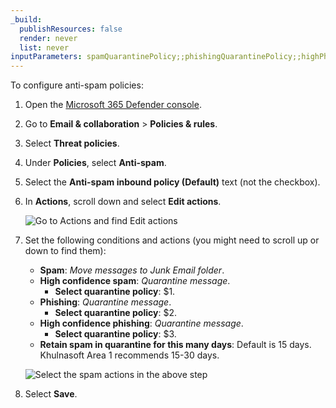 ```yaml
---
_build:
  publishResources: false
  render: never
  list: never
inputParameters: spamQuarantinePolicy;;phishingQuarantinePolicy;;highPhishingQuarantinePolicy;;img
---
```



To configure anti-spam policies:

1. Open the [Microsoft 365 Defender console](https://security.microsoft.com/).
2. Go to **Email & collaboration** > **Policies & rules**.
3. Select **Threat policies**.
4. Under **Policies**, select **Anti-spam**.
5. Select the **Anti-spam inbound policy (Default)** text (not the checkbox).
6. In **Actions**, scroll down and select **Edit actions**.

    <div class="large-img">

    ![Go to Actions and find Edit actions](/email-security/static/flexible-partial-images/o365-area1-mx/step6-edit-actions.png)

    </div>

7. Set the following conditions and actions (you might need to scroll up or down to find them):
    - **Spam**: _Move messages to Junk Email folder_.
    - **High confidence spam**: _Quarantine message_.
        - **Select quarantine policy**: $1.
    - **Phishing**: _Quarantine message_.
        - **Select quarantine policy**: $2.
    - **High confidence phishing**: _Quarantine message_.
        - **Select quarantine policy**: $3.
    - **Retain spam in quarantine for this many days**: Default is 15 days. Khulnasoft Area 1 recommends 15-30 days.

    <div class="large-img">

    ![Select the spam actions in the above step](/email-security/static/flexible-partial-images/o365-area1-mx/$4)

    </div>

8. Select **Save**.